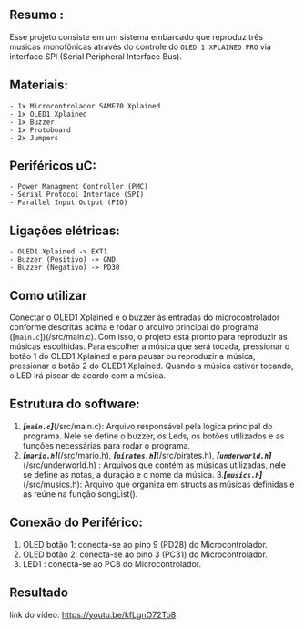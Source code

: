 ## Resumo :

Esse projeto consiste em um sistema embarcado que reproduz três musicas monofônicas através do controle do `OLED 1 XPLAINED PRO` via interface SPI (Serial Peripheral Interface Bus).

## Materiais:

    - 1x Microcontrolador SAME70 Xplained
    - 1x OLED1 Xplained
    - 1x Buzzer
    - 1x Protoboard
    - 2x Jumpers
    
## Periféricos uC:

    - Power Managment Controller (PMC)
    - Serial Protocol Interface (SPI)
    - Parallel Input Output (PIO)
    
## Ligações elétricas:

    - OLED1 Xplained -> EXT1
    - Buzzer (Positivo) -> GND
    - Buzzer (Negativo) -> PD30
    
## Como utilizar
Conectar o OLED1 Xplained e o buzzer às entradas do microcontrolador conforme descritas acima e rodar o arquivo principal do programa ([`main.c`])(/src/main.c). Com isso, o projeto está pronto para reproduzir as músicas escolhidas. Para escolher a música que será tocada, pressionar o botão 1 do OLED1 Xplained e para pausar ou reproduzir a música, pressionar o botão 2 do OLED1 Xplained. Quando a música estiver tocando, o LED irá piscar de acordo com a música.
        
## Estrutura do software:  
 
1. ***[`main.c`]***(/src/main.c): Arquivo responsável pela lógica principal do programa. Nele se define o buzzer, os Leds, os botões utilizados e as funções necessárias para rodar o programa.
2. ***[`mario.h`]***(/src/mario.h), ***[`pirates.h`]***(/src/pirates.h), ***[`underworld.h`]***(/src/underworld.h) : Arquivos que contém as músicas utilizadas, nele se define as notas, a duração e o nome da música.
3.***[`musics.h`]***(/src/musics.h): Arquivo que organiza em structs as músicas definidas e as reúne na função songList().
    
## Conexão do Periférico:

 1. OLED botão 1: conecta-se ao pino 9 (PD28) do Microcontrolador.
 2. OLED botão 2: conecta-se ao pino 3 (PC31) do Microcontrolador.
 3. LED1 : conecta-se ao PC8 do Microcontrolador.

## Resultado
 
link do vídeo: https://youtu.be/kfLgnO72To8

